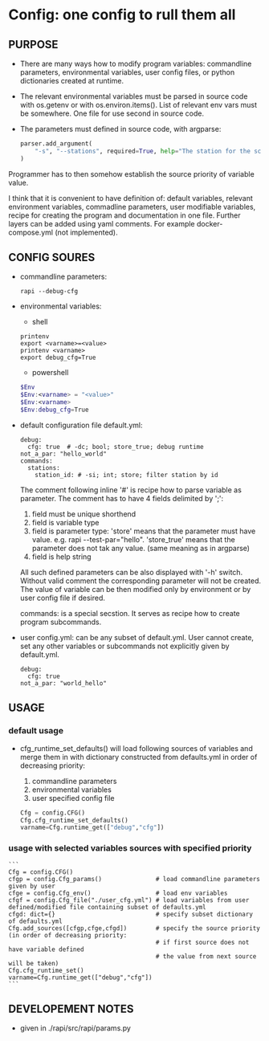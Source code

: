 # Config: one config to rull them all

## PURPOSE
- There are many ways how to modify program variables:
commandline parameters, environmental variables, user config files, or python dictionaries created at runtime. 

- The relevant environmental variables must be parsed in source code with os.getenv or with os.environ.items(). List of relevant env vars must be somewhere. One file for use second in source code.

- The parameters must defined in source code, with argparse:

    ```python
    parser.add_argument(
        "-s", "--stations", required=True, help="The station for the schedule."
    )
    ```

Programmer has to then somehow establish the source priority of variable value.

I think that it is convenient to have definition of: default variables, relevant environment variables, commadline parameters, user modifiable variables, recipe for creating the program and documentation in one file. Further layers can be added using yaml comments. For example docker-compose.yml (not implemented).

## CONFIG SOURES

- commandline parameters:

    ```shell
    rapi --debug-cfg 
    ```

- environmental variables:

    - shell 

	```shell
	printenv
    export <varname>=<value>
    printenv <varname>
    export debug_cfg=True
    ```

    - powershell

    ```powershell
    $Env
    $Env:<varname> = "<value>"
    $Env:<varname>
    $Env:debug_cfg=True
    ```

- default configuration file default.yml:

    ```
    debug:
      cfg: true  # -dc; bool; store_true; debug runtime
    not_a_par: "hello_world"
    commands:
      stations:
        station_id: # -si; int; store; filter station by id
    ```
   
   The comment following inline '#' is recipe how to parse variable as parameter. The comment has to have 4 fields delimited by ';':

    1. field must be unique shorthend
    2. field is variable type
    3. field is parameter type: 'store' means that the parameter must have value. e.g. rapi --test-par="hello". 'store_true' means that the parameter does not tak any value. (same meaning as in argparse) 
    4. field is help string

    All such defined parameters can be also displayed with '-h' switch. Without valid comment the corresponding parameter will not be created. The value of variable can be then modified only by environment or by user config file if desired. 

    commands: is a special secstion. It serves as recipe how to create program subcommands.

- user config.yml:
can be any subset of default.yml. User cannot create, set any other variables or subcommands not explicitly given by default.yml.

    ```
    debug:
      cfg: true
    not_a_par: "world_hello"

## USAGE
### default usage
- cfg_runtime_set_defaults() will load following sources of variables and merge them in with dictionary constructed from defaults.yml in order of decreasing priority:

    1. commandline parameters 
    2. environmental variables
    3. user specified config file


    ```python
    Cfg = config.CFG()
    Cfg.cfg_runtime_set_defaults()
    varname=Cfg.runtime_get(["debug","cfg"])
    ```

### usage with selected variables sources with specified priority 

    ```
    Cfg = config.CFG()
    cfgp = config.Cfg_params()               # load commandline parameters given by user
    cfge = config.Cfg_env()                  # load env variables
    cfgf = config.Cfg_file("./user_cfg.yml") # load variables from user defined/modified file containing subset of defaults.yml
    cfgd: dict={}                            # specify subset dictionary of defaults.yml
    Cfg.add_sources([cfgp,cfge,cfgd])        # specify the source priority (in order of decreasing priority:
                                             # if first source does not have variable defined
                                             # the value from next source will be taken)
    Cfg.cfg_runtime_set()
    varname=Cfg.runtime_get(["debug","cfg"])
    ```

## DEVELOPEMENT NOTES

- given in ./rapi/src/rapi/params.py

  

    
    

